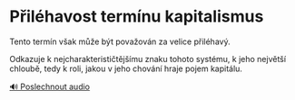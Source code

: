 # Přiléhavost termínu kapitalismus

<speak>
<prosody rate="95%" volume="medium">
<emphasis level="moderate">Tento termín však může být považován za velice přiléhavý.</emphasis>

<break time="300ms"/>

<emphasis level="strong">Odkazuje k nejcharakterističtějšímu znaku tohoto systému, k jeho největší chloubě,</emphasis> <break time="200ms"/> <emphasis level="moderate">tedy k roli, jakou v jeho chování hraje pojem kapitálu.</emphasis>
</prosody>
</speak>

[🔊 Poslechnout audio](/data/7-paragraphs/audio/chapter_46/para_005-Tento-termn-vak-me-bt-povaovn-za-velice-pi.mp3) 